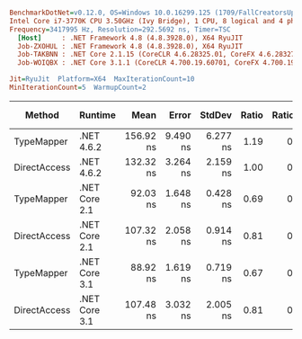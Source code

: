 ``` ini

BenchmarkDotNet=v0.12.0, OS=Windows 10.0.16299.125 (1709/FallCreatorsUpdate/Redstone3)
Intel Core i7-3770K CPU 3.50GHz (Ivy Bridge), 1 CPU, 8 logical and 4 physical cores
Frequency=3417995 Hz, Resolution=292.5692 ns, Timer=TSC
  [Host]     : .NET Framework 4.8 (4.8.3928.0), X64 RyuJIT
  Job-ZXOHUL : .NET Framework 4.8 (4.8.3928.0), X64 RyuJIT
  Job-TAKBNN : .NET Core 2.1.15 (CoreCLR 4.6.28325.01, CoreFX 4.6.28327.02), X64 RyuJIT
  Job-WOIQBX : .NET Core 3.1.1 (CoreCLR 4.700.19.60701, CoreFX 4.700.19.60801), X64 RyuJIT

Jit=RyuJit  Platform=X64  MaxIterationCount=10  
MinIterationCount=5  WarmupCount=2  

```
|       Method |       Runtime |      Mean |    Error |   StdDev | Ratio | RatioSD |  Gen 0 | Gen 1 | Gen 2 | Allocated |
|------------- |-------------- |----------:|---------:|---------:|------:|--------:|-------:|------:|------:|----------:|
|   TypeMapper |    .NET 4.6.2 | 156.92 ns | 9.490 ns | 6.277 ns |  1.19 |    0.05 | 0.0057 |     - |     - |      24 B |
| DirectAccess |    .NET 4.6.2 | 132.32 ns | 3.264 ns | 2.159 ns |  1.00 |    0.00 | 0.0057 |     - |     - |      24 B |
|   TypeMapper | .NET Core 2.1 |  92.03 ns | 1.648 ns | 0.428 ns |  0.69 |    0.01 | 0.0056 |     - |     - |      24 B |
| DirectAccess | .NET Core 2.1 | 107.32 ns | 2.058 ns | 0.914 ns |  0.81 |    0.02 | 0.0056 |     - |     - |      24 B |
|   TypeMapper | .NET Core 3.1 |  88.92 ns | 1.619 ns | 0.719 ns |  0.67 |    0.01 | 0.0057 |     - |     - |      24 B |
| DirectAccess | .NET Core 3.1 | 107.48 ns | 3.032 ns | 2.005 ns |  0.81 |    0.02 | 0.0057 |     - |     - |      24 B |
